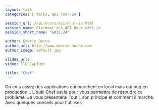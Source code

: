 ```yaml
---
layout: talk
categories: [ talks, api-hour-24 ]

session_url: /api-hours/api-hour-24.html
session_name: Clermont'ech API Hour &#35;24
session_short_name: "&#35;24"

author: Emeric Darne
author_url: http://www.emeric-darne.com
author_image: default.jpg

slides_url:
video: llQFEwpTHxs

title: "Chef"
---
```


On en a assez des applications qui marchent en local mais qui bug en production... L'outil Chef est là pour vous permettre de résoudre ce problème. Je vous présenterai l'outil, son principe et comment il marche. Avec quelques conseils pour l'utiliser.
